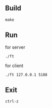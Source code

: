 ## Build 
```
make
```

## Run
for server
```
./ft
```
for client
```
./ft 127.0.0.1 5188
```

## Exit
```
ctrl-z
```